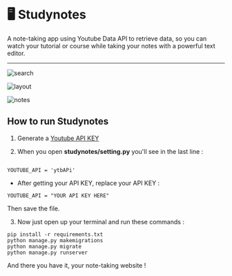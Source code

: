 # 🖥️  Studynotes


   A note-taking app using Youtube Data API to retrieve data, so you can watch your tutorial or course while taking your notes with a powerful text editor.

---

![search](https://user-images.githubusercontent.com/66017329/179422281-54ed81d2-7ed8-4f32-a8e0-dce719d803a8.PNG)

![layout](https://user-images.githubusercontent.com/66017329/179422284-24092a78-f30c-4917-8b2f-35fe2f7d3f61.PNG)

![notes](https://user-images.githubusercontent.com/66017329/179422291-00b416c4-5f4c-46cb-ade1-49b0bd682340.PNG)

## How to run Studynotes

1. Generate a [Youtube API KEY](https://www.embedplus.com/how-to-create-a-youtube-api-key.aspx) 

2. When you open **studynotes/setting.py** you'll see in the last line :
```
   
YOUTUBE_API = 'ytbAPi' 
```

- After getting your API KEY, replace your API KEY :

``YOUTUBE_API = "YOUR API KEY HERE"``

Then save the file.

3. Now just open up your terminal and run these commands :

```
pip install -r requirements.txt
python manage.py makemigrations
python manage.py migrate
python manage.py runserver
```

 And there you have it, your note-taking website ! 

